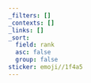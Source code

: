 ```yaml
---
_filters: []
_contexts: []
_links: []
_sort:
  field: rank
  asc: false
  group: false
sticker: emoji//1f4a5
---
```

